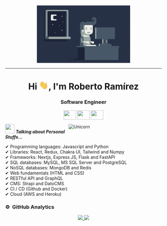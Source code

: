<p align="center">
  <img alt="Night Coding" src="https://raw.githubusercontent.com/AVS1508/AVS1508/master/assets/Night-Coding.gif" />
</p>
<hr>

<h1 align="center">Hi <img src="https://raw.githubusercontent.com/ABSphreak/ABSphreak/master/gifs/Hi.gif" width="30px">, I'm Roberto Ramírez</h1>
<h3 align="center">Software Engineer</h3>

<p align="center">
  <a href="https://twitter.com/robert_raf" target="blank"><img align="center" src="https://cdn.jsdelivr.net/npm/simple-icons@3.0.1/icons/twitter.svg" height="30" width="40" /></a>
  <a href="http://linkedin.com/in/roberto-ram%C3%ADrez-b753b9189" target="blank"><img align="center" src="https://cdn.jsdelivr.net/npm/simple-icons@3.0.1/icons/linkedin.svg" height="30" width="40" /></a>
  <a href = "mailto: robertrafyt2007@gmail.com"><img align="center" src="https://simpleicons.org/icons/gmail.svg" height="30" width="40" /></a>
</p>

<img align="right" width=300px alt="Unicorn" src="https://media.giphy.com/media/3ohs4BSacFKI7A717y/giphy.gif" />

<img src="https://cultofthepartyparrot.com/parrots/hd/dealwithitnowparrot.gif" width="30px" height="30"/>&nbsp;***Talking about Personal Stuffs...***

✔ Programming languages: Javascript and Python <br>
✔ Libraries: React, Redux, Chakra UI, Tailwind and Numpy <br>
✔ Frameworks: Nextjs, Express JS, Flask and FastAPI <br>
✔ SQL databases: MySQL, MS SQL Server and PostgreSQL <br>
✔ NoSQL databases: MongoDB and Redis <br>
✔ Web fundamentals (HTML and CSS) <br>
✔ RESTful API and GraphQL <br>
✔ CMS: Strapi and DatoCMS <br>
✔ CI / CD (Github and Docker) <br>
✔ Cloud (AWS and Heroku) <br>

### ⚙️ &nbsp;GitHub Analytics

<p align="center">
<a href="https://github.com/robertraf">
  <img height="180em" src="https://github-readme-stats-eight-theta.vercel.app/api?username=robertraf&show_icons=true&theme=algolia&include_all_commits=true&count_private=true"/>
  <img height="180em" src="https://github-readme-stats-eight-theta.vercel.app/api/top-langs/?username=robertraf&layout=compact&langs_count=8&theme=algolia"/>
</a>
</p>
